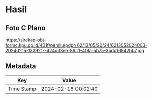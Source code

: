 # Hasil

## Foto C Plano

https://sirekap-obj-formc.kpu.go.id/401f/pemilu/pdpr/62/13/05/20/24/6213052024003-20240215-133921--424d33ee-89c1-4f8a-ab75-35dd16842bb7.jpg


## Metadata

| Key        | Value               |
| ---------- | ------------------- |
| Time Stamp | 2024-02-16 00:02:40 |



